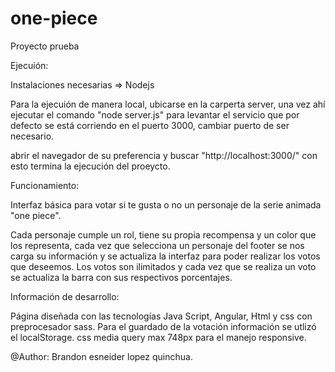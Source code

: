 # one-piece
Proyecto prueba

Ejecuión:

Instalaciones necesarias => Nodejs

Para la ejecuión de manera local, ubicarse en la carperta server, una vez ahí ejecutar el comando "node server.js" para levantar el servicio que por defecto se está corriendo en el puerto 3000, cambiar puerto de ser necesario. 

abrir el navegador de su preferencia y buscar "http://localhost:3000/" con esto termina la ejecución del proeycto. 

Funcionamiento: 

Interfaz básica para votar si te gusta o no un personaje de la serie animada "one piece".

Cada personaje cumple un rol, tiene su propia recompensa y un color que los representa, cada vez que selecciona un personaje del footer se nos carga su información y se actualiza la interfaz para poder realizar los votos que deseemos. Los votos son ilimitados y cada vez que se realiza un voto se actualiza la barra con sus respectivos porcentajes.

Información de desarrollo:

Página diseñada con las tecnologías Java Script, Angular, Html y css con  preprocesador sass. Para el guardado de la votación información se utlizó el localStorage.
css media query max 748px para el manejo responsive.


@Author:  Brandon esneider lopez quinchua.

